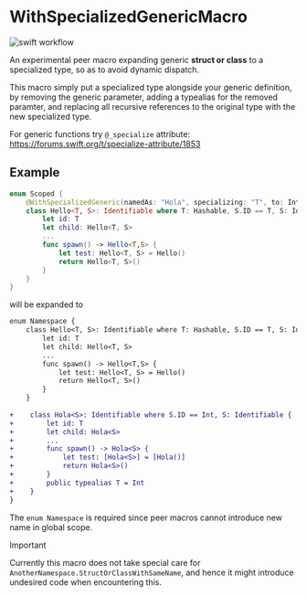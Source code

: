 # WithSpecializedGenericMacro

<img src="https://github.com/li3zhen1/SpecializedGenericMacros/actions/workflows/swift.yml/badge.svg" alt="swift workflow">

An experimental peer macro expanding generic **struct or class** to a specialized type, so as to avoid dynamic dispatch.

This macro simply put a specialized type alongside your generic definition, by removing the generic parameter, adding a typealias for the removed paramter, and replacing all recursive references to the original type with the new specialized type.

For generic functions try `@_specialize` attribute: https://forums.swift.org/t/specialize-attribute/1853

## Example

```swift
enum Scoped {
    @WithSpecializedGeneric(namedAs: "Hola", specializing: "T", to: Int)
    class Hello<T, S>: Identifiable where T: Hashable, S.ID == T, S: Identifiable {
        let id: T
        let child: Hello<T, S>
        ...
        func spawn() -> Hello<T,S> {
            let test: Hello<T, S> = Hello()
            return Hello<T, S>()
        }
    }
}
```

will be expanded to

```diff
enum Namespace {
    class Hello<T, S>: Identifiable where T: Hashable, S.ID == T, S: Identifiable {
        let id: T
        let child: Hello<T, S>
        ...
        func spawn() -> Hello<T,S> {
            let test: Hello<T, S> = Hello()
            return Hello<T, S>()
        }
    }
    
+    class Hola<S>: Identifiable where S.ID == Int, S: Identifiable {
+        let id: T
+        let child: Hola<S>
+        ...
+        func spawn() -> Hola<S> {
+            let test: [Hola<S>] = [Hola()]
+            return Hola<S>()
+        }
+        public typealias T = Int
+    }
}
```

The `enum Namespace` is required since peer macros cannot introduce new name in global scope.

> [!IMPORTANT]
> Currently this macro does not take special care for `AnotherNamespace.StructOrClassWithSameName`, and hence it might introduce undesired code when encountering this.
